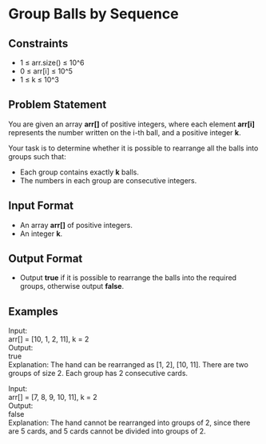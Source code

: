 # Group Balls by Sequence

## Constraints
- 1 ≤ arr.size() ≤ 10^6
- 0 ≤ arr[i] ≤ 10^5
- 1 ≤ k ≤ 10^3

## Problem Statement
You are given an array **arr[]** of positive integers, where each element **arr[i]** represents the number written on the i-th ball, and a positive integer **k**.

Your task is to determine whether it is possible to rearrange all the balls into groups such that:
- Each group contains exactly **k** balls.
- The numbers in each group are consecutive integers.

## Input Format
- An array **arr[]** of positive integers.
- An integer **k**.

## Output Format
- Output **true** if it is possible to rearrange the balls into the required groups, otherwise output **false**.

## Examples

Input:  
arr[] = [10, 1, 2, 11], k = 2  
Output:  
true  
Explanation: The hand can be rearranged as [1, 2], [10, 11]. There are two groups of size 2. Each group has 2 consecutive cards.

Input:  
arr[] = [7, 8, 9, 10, 11], k = 2  
Output:  
false  
Explanation: The hand cannot be rearranged into groups of 2, since there are 5 cards, and 5 cards cannot be divided into groups of 2.
